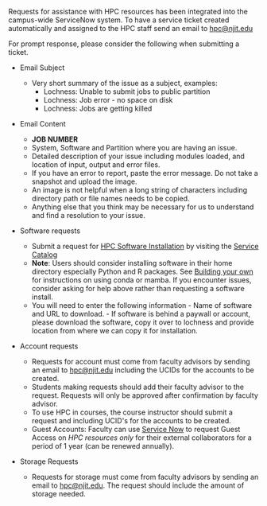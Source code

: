 Requests for assistance with HPC resources has been integrated into the campus-wide ServiceNow system. To have a service ticket created automatically and assigned to the HPC staff send an email to [hpc@njit.edu](mailto:hpc@njit.edu)

For prompt response, please consider the following when submitting a ticket. 

- Email Subject
    - Very short summary of the issue as a subject, examples:
        - Lochness: Unable to submit jobs to public partition
        - Lochness: Job error - no space on disk
        - Lochness: Jobs are getting killed

 - Email Content
     - **JOB NUMBER**
     - System, Software and Partition where you are having an issue.
     - Detailed description of your issue including modules loaded, and location of input, output and error files.
     - If you have an error to report, paste the error message. Do not take a snapshot and upload the image.
     - An image is not helpful when a long string of characters including directory path or file names needs to be copied.
     - Anything else that you think may be necessary for us to understand and find a resolution to your issue.

- Software requests
     - Submit a request for [HPC Software Installation](https://njit.service-now.com/sp?id=sc_cat_item&sys_id=0746c1f31b6691d04c82cddf034bcbe2&sysparm_category=405f99b41b5b1d507241400abc4bcb6b) by visiting the [Service Catalog](https://njit.service-now.com/sp?id=sc_category) 
     - **Note**: Users should consider installing software in their home directory especially Python and R packages. See [Building your own](conda.md) for instructions on using conda or mamba. If you encounter issues, consider asking for help above rather than requesting a software install.
     - You will need to enter the following information
           - Name of software and URL to download.
           - If software is behind a paywall or account, please download the software, copy it over to lochness and provide location from where we can copy it for installation.

- Account requests
     - Requests for account must come from faculty advisors by sending an email to [hpc@njit.edu](mailto:hpc@njit.edu) including the UCIDs for the accounts to be created.
     - Students making requests should add their faculty advisor to the request. Requests will only be approved after confirmation by faculty advisor.
     - To use HPC in courses, the course instructor should submit a request and including UCID's for the accounts to be created.
     - Guest Accounts: Faculty can use [Service Now](https://njit.service-now.com/sp?id=sc_cat_item&sys_id=3b5796001b9b59507241400abc4bcb80&sysparm_category=405f99b41b5b1d507241400abc4bcb6b) to request Guest Access on *HPC resources only* for their external collaborators for a period of 1 year (can be renewed annually). 

- Storage Requests
     - Requests for storage must come from faculty advisors by sending an email to [hpc@njit.edu](mailto:hpc@njit.edu). The request should include the amount of storage needed.

